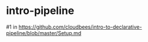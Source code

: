 # intro-pipeline
#1 in https://github.com/cloudbees/intro-to-declarative-pipeline/blob/master/Setup.md
